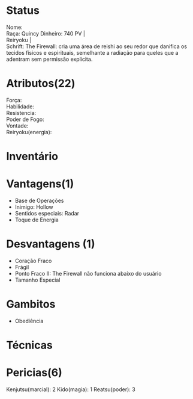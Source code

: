 # Status
Nome:   
Raça: Quincy
Dinheiro: 740
PV |  
Reiryoku |   
Schrift: The Firewall: cria uma área de reishi ao seu redor que danifica os tecidos físicos e espirituais, semelhante a radiação para queles que a adentram sem permissão explicita.

# Atributos(22)
Força:   
Habilidade:   
Resistencia:    
Poder de Fogo:    
Vontade:   
Reiryoku(energia):   

# Inventário

# Vantagens(1)
- Base de Operações
- Inimigo: Hollow
- Sentidos especiais: Radar
- Toque de Energia

# Desvantagens (1)
- Coração Fraco
- Frágil
- Ponto Fraco II: The Firewall não funciona abaixo do usuário
- Tamanho Especial

# Gambitos
- Obediência

# Técnicas

# Pericias(6)
Kenjutsu(marcial): 2
Kido(magia): 1
Reatsu(poder): 3
